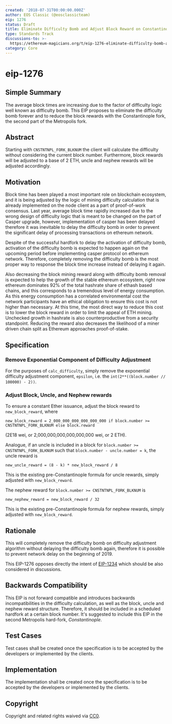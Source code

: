 ```yaml
---
created: '2018-07-31T00:00:00.000Z'
author: EOS Classic (@eosclassicteam)
eip: 1276
status: Draft
title: Eliminate Difficulty Bomb and Adjust Block Reward on Constantinople Shift
type: Standards Track
discussions-to: >-
  https://ethereum-magicians.org/t/eip-1276-eliminate-difficulty-bomb-and-adjust-block-reward-on-constantinople-shift/908
category: Core
---
```


# eip-1276

## Simple Summary

The average block times are increasing due to the factor of difficulty logic well known as difficulty bomb. This EIP proposes to eliminate the difficulty bomb forever and to reduce the block rewards with the Constantinople fork, the second part of the Metropolis fork.

## Abstract

Starting with `CNSTNTNPL_FORK_BLKNUM` the client will calculate the difficulty without considering the current block number. Furthermore, block rewards will be adjusted to a base of 2 ETH, uncle and nephew rewards will be adjusted accordingly.

## Motivation

Block time has been played a most important role on blockchain ecosystem, and it is being adjusted by the logic of mining difficulty calculation that is already implemented on the node client as a part of proof-of-work consensus. Last year, average block time rapidly increased due to the wrong design of difficulty logic that is meant to be changed on the part of Casper upgrade, however, implementation of casper has been delayed therefore it was inevitable to delay the difficulty bomb in order to prevent the significant delay of processing transactions on ethereum network.

Despite of the successful hardfork to delay the activation of difficulty bomb, activation of the difficulty bomb is expected to happen again on the upcoming period before implementing casper protocol on ethereum network. Therefore, completely removing the difficulty bomb is the most proper way to response the block time increase instead of delaying it again.

Also decreasing the block mining reward along with difficulty bomb removal is expected to help the growth of the stable ethereum ecosystem, right now ethereum dominates 92% of the total hashrate share of ethash based chains, and this corresponds to a tremendous level of energy consumption. As this energy consumption has a correlated environmental cost the network participants have an ethical obligation to ensure this cost is not higher than necessary. At this time, the most direct way to reduce this cost is to lower the block reward in order to limit the appeal of ETH mining. Unchecked growth in hashrate is also counterproductive from a security standpoint. Reducing the reward also decreases the likelihood of a miner driven chain split as Ethereum approaches proof-of-stake.

## Specification

### Remove Exponential Component of Difficulty Adjustment

For the purposes of `calc_difficulty`, simply remove the exponential difficulty adjustment component, `epsilon`, i.e. the `int(2**((block.number // 100000) - 2))`.

### Adjust Block, Uncle, and Nephew rewards

To ensure a constant Ether issuance, adjust the block reward to `new_block_reward`, where

```text
new_block_reward = 2_000_000_000_000_000_000 if block.number >= CNSTNTNPL_FORK_BLKNUM else block.reward
```

\(2E18 wei, or 2,000,000,000,000,000,000 wei, or 2 ETH\).

Analogue, if an uncle is included in a block for `block.number >= CNSTNTNPL_FORK_BLKNUM` such that `block.number - uncle.number = k`, the uncle reward is

```text
new_uncle_reward = (8 - k) * new_block_reward / 8
```

This is the existing pre-Constantinople formula for uncle rewards, simply adjusted with `new_block_reward`.

The nephew reward for `block.number >= CNSTNTNPL_FORK_BLKNUM` is

```text
new_nephew_reward = new_block_reward / 32
```

This is the existing pre-Constantinople formula for nephew rewards, simply adjusted with `new_block_reward`.

## Rationale

This will completely remove the difficulty bomb on difficulty adjustment algorithm without delaying the difficulty bomb again, therefore it is possible to prevent network delay on the beginning of 2019.

This EIP-1276 opposes directly the intent of [EIP-1234](https://github.com/ethereum/EIPs/issues/1234) which should be also considered in discussions.

## Backwards Compatibility

This EIP is not forward compatible and introduces backwards incompatibilities in the difficulty calculation, as well as the block, uncle and nephew reward structure. Therefore, it should be included in a scheduled hardfork at a certain block number. It's suggested to include this EIP in the second Metropolis hard-fork, _Constantinople_.

## Test Cases

Test cases shall be created once the specification is to be accepted by the developers or implemented by the clients.

## Implementation

The implementation shall be created once the specification is to be accepted by the developers or implemented by the clients.

## Copyright

Copyright and related rights waived via [CC0](https://creativecommons.org/publicdomain/zero/1.0/).

